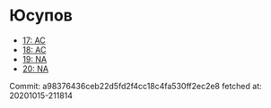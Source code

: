 # Юсупов
- [17: AC](17.md)
- [18: AC](18.md)
- [19: NA](19.md)
- [20: NA](20.md)

Commit: a98376436ceb22d5fd2f4cc18c4fa530ff2ec2e8
 fetched at: 20201015-211814
